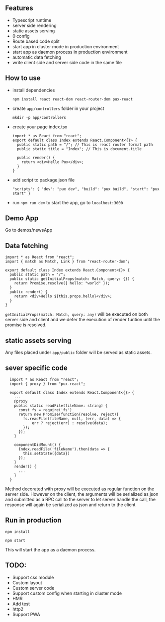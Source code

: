 ## Features

- Typescript runtime
- server side rendering
- static assets serving
- 0 config
- Route based code split
- start app in cluster mode in production environment
- start app as daemon process in production environment
- automatic data fetching
- write client side and server side code in the same file

## How to use

- install dependencies

  `npm install react react-dom react-router-dom pux-react`

- create `app/controllers` folder in your project

  `mkdir -p app/controllers`

* create your page index.tsx

  ```tsx
  import * as React from "react";
  export default class Index extends React.Component<{}> {
    public static path = "/"; // This is react router format path
    public static title = "Index"; // This is document.title

    public render() {
      return <div>Hello Pux</div>;
    }
  }
  ```

- add script to package.json file

  `"scripts": { "dev": "pux dev", "build": "pux build", "start": "pux start" }`

- run `npm run dev` to start the app, go to `localhost:3000`

## Demo App

Go to demos/newsApp

## Data fetching

```tsx
import * as React from "react";
import { match as Match, Link } from "react-router-dom";

export default class Index extends React.Component<{}> {
  public static path = "/";
  public static getInitialProps(match: Match, query: {}) {
    return Promise.resolve({ hello: "world" });
  }
  public render() {
    return <div>Hello ${this.props.hello}</div>;
  }
}
```

`getInitialProps(match: Match, query: any)` will be executed on both server side and client and we defer the execution of render funtion until the promise is resolved.

## static assets serving

Any files placed under `app/public` folder will be served as static assets.

## sever specific code

```tsx
  import * as React from "react";
  import { proxy } from "pux-react";

  export default class Index extends React.Component<{}> {
    ...
    @proxy
    public static readFile(fileName: string) {
      const fs = require('fs')
      return new Promise(function(resolve, reject){
        fs.readFile(fileName, null, (err, data) => {
            err ? reject(err) : resolve(data);
        });
      });
    }

    componentDidMount() {
      Index.readFile('fileName').then(data => {
        this.setState({data})
      });
    }
    render() {
      ...
    }
  }

```

Method decorated with proxy will be executed as regular function on the server side. However on the client, the arguments will be serialized as json and submitted as a RPC call to the server to let server handle the call, the response will again be serialized as json and return to the client

## Run in production

`npm install`

`npm start`

This will start the app as a daemon process.

## TODO:

- Support css module
- Custom layout
- Custom server code
- Support custom config when starting in cluster mode
- HMR
- Add test
- http2
- Support PWA
